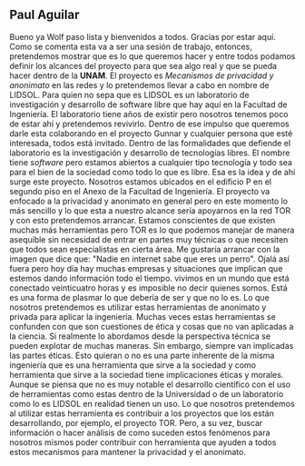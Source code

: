 ## Paul Aguilar
Bueno ya Wolf paso lista y bienvenidos a todos. Gracias por estar aquí. Como se comenta esta va a ser una sesión de trabajo, entonces, pretendemos mostrar que es lo que queremos hacer y entre todos podamos definir los alcances del proyecto para que sea algo real y que se pueda hacer dentro de la **UNAM**. El proyecto es *Mecanismos de privacidad y anonimato* en las redes y lo pretendemos llevar a cabo en
nombre de LIDSOL. Para quien no sepa que es LIDSOL es un laboratorio de investigación y desarrollo de software libre que hay aquí en la Facultad de Ingeniería.  El laboratorio tiene años de existir pero nosotros tenemos poco de estar ahí y pretendemos revivirlo. Dentro de
ese impulso que queremos darle esta colaborando en el proyecto Gunnar y cualquier persona que esté interesada, todos está invitado.
Dentro de las formalidades que defiende el laboratorio es la investigación y desarrollo de tecnologías libres. El nombre tiene *software*
pero estamos abiertos a cualquier tipo tecnología y todo sea para el bien de la sociedad como todo lo que es libre. Esa es la idea y de ahí surge este proyecto. Nosotros estamos ubicados en el edificio P en el segundo piso en el Anexo de la Facultad de Ingeniería.
El proyecto va enfocado a la privacidad y anonimato en general pero en este momento lo más sencillo y lo que esta a nuestro alcance sería apoyarnos en la red TOR y con esto pretendemos arrancar. Estamos conscientes de que existen muchas más herramientas pero TOR es lo que podemos manejar de manera asequible sin necesidad de entrar en partes muy técnicas o que necesiten que todos sean especialistas en cierta área.
Me gustaría arrancar con la imagen que dice que: "Nadie en internet sabe que eres un perro". Ojalá así fuera pero hoy día hay muchas empresas y situaciones que implican que estemos dando información todo el tiempo. vivimos en un mundo que está conectado veinticuatro horas y es imposible no decir quienes somos. Está es una forma de plasmar lo que debería de ser y que no lo es. Lo que nosotros pretendemos es utilizar estas herramientas de anonimato y privada para aplicar la ingeniería. Muchas veces estas herramientas se confunden con que son cuestiones de ética y cosas que no van aplicadas a la ciencia. Si realmente lo abordamos desde la perspectiva técnica se pueden explotar de muchas maneras. Sin embargo, siempre van implicadas las partes éticas. Esto quieran o no es una parte inherente de la misma ingeniería que es una herramienta que sirve a la sociedad y como herramienta que sirve a la sociedad tiene implicaciones éticas y morales. Aunque se piensa que no es muy notable el desarrollo científico con el uso de herramientas como estas dentro de la Universidad o de un laboratorio como lo es LIDSOL en realidad tienen un uso. Lo que nosotros pretendemos al utilizar estas herramienta es contribuir a los proyectos que los están desarrollando, por ejemplo, el proyecto TOR. Pero, a su vez, buscar información o hacer análisis de como suceden estos fenómenos para nosotros mismos poder contribuir con herramienta que ayuden a todos estos mecanismos para mantener la privacidad y el anonimato.
